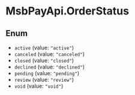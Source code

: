 # MsbPayApi.OrderStatus

## Enum

* `active` (value: `"active"`)
* `canceled` (value: `"canceled"`)
* `closed` (value: `"closed"`)
* `declined` (value: `"declined"`)
* `pending` (value: `"pending"`)
* `review` (value: `"review"`)
* `void` (value: `"void"`)
